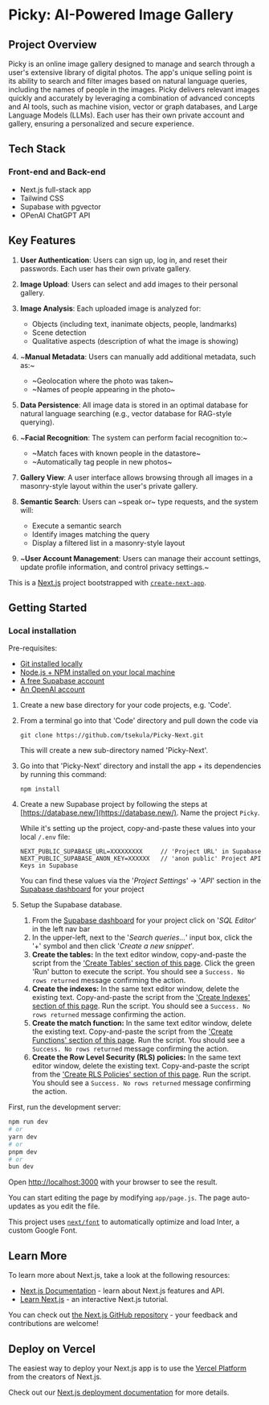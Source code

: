 # Picky: AI-Powered Image Gallery

## Project Overview

Picky is an online image gallery designed to manage and search through a user's extensive library of digital photos. The app's unique selling point is its ability to search and filter images based on natural language queries, including the names of people in the images. Picky delivers relevant images quickly and accurately by leveraging a combination of advanced concepts and AI tools, such as machine vision, vector or graph databases, and Large Language Models (LLMs). Each user has their own private account and gallery, ensuring a personalized and secure experience.

## Tech Stack

### Front-end and Back-end
- Next.js full-stack app
- Tailwind CSS
- Supabase with pgvector
- OPenAI ChatGPT API

## Key Features

1. **User Authentication**: Users can sign up, log in, and reset their passwords. Each user has their own private gallery.

2. **Image Upload**: Users can select and add images to their personal gallery.

3. **Image Analysis**: Each uploaded image is analyzed for:
   - Objects (including text, inanimate objects, people, landmarks)
   - Scene detection
   - Qualitative aspects (description of what the image is showing)

4. ~**Manual Metadata**: Users can manually add additional metadata, such as:~
   - ~Geolocation where the photo was taken~
   - ~Names of people appearing in the photo~

5. **Data Persistence**: All image data is stored in an optimal database for natural language searching (e.g., vector database for RAG-style querying).

6. ~**Facial Recognition**: The system can perform facial recognition to:~
   - ~Match faces with known people in the datastore~
   - ~Automatically tag people in new photos~

7. **Gallery View**: A user interface allows browsing through all images in a masonry-style layout within the user's private gallery.

8. **Semantic Search**: Users can ~speak or~ type requests, and the system will:
   - Execute a semantic search
   - Identify images matching the query
   - Display a filtered list in a masonry-style layout

9. ~**User Account Management**: Users can manage their account settings, update profile information, and control privacy settings.~

This is a [Next.js](https://nextjs.org/) project bootstrapped with [`create-next-app`](https://github.com/vercel/next.js/tree/canary/packages/create-next-app).

## Getting Started

### Local installation
Pre-requisites:
- [Git installed locally](https://github.com/git-guides/install-git)
- [Node.js + NPM installed on your local machine](https://docs.npmjs.com/downloading-and-installing-node-js-and-npm#using-a-node-installer-to-install-nodejs-and-npm)
- [A free Supabase account](https://supabase.com)
- [An OpenAI account](https://platform.openai.com/)

1. Create a new base directory for your code projects, e.g. 'Code'.
2. From a terminal go into that 'Code' directory and pull down the code via
   ```
   git clone https://github.com/tsekula/Picky-Next.git
   ```
   This will create a new sub-directory named 'Picky-Next'.
4. Go into that 'Picky-Next' directory and install the app + its dependencies by running this command:
   ```
   npm install
   ```
5. Create a new Supabase project by following the steps at [https://database.new/](https://database.new/). Name the project `Picky`.

   While it's setting up the project, copy-and-paste these values into your local `/.env` file:
   ```
   NEXT_PUBLIC_SUPABASE_URL=XXXXXXXXX     // 'Project URL' in Supabase
   NEXT_PUBLIC_SUPABASE_ANON_KEY=XXXXXX   // 'anon public' Project API Keys in Supabase
   ```
   You can find these values via the '_Project Settings_' -> '_API_' section in the [Supabase dashboard](https://supabase.com/dashboard/projects) for your project
6. Setup the Supabase database.
   1. From the [Supabase dashboard](https://supabase.com/dashboard/projects) for your project click on '_SQL Editor_' in the left nav bar
   2. In the upper-left, next to the '_Search queries..._' input box, click the '+' symbol and then click '_Create a new snippet_'.
   3. **Create the tables:** In the text editor window, copy-and-paste the script from the ['Create Tables' section of this page](https://github.com/tsekula/Picky-Next/blob/master/docs/Setup/SupabaseScripts.md#create-tables). Click the green 'Run' button to execute the script. You should see a `Success. No rows returned` message confirming the action.
   4. **Create the indexes:** In the same text editor window, delete the existing text. Copy-and-paste the script from the ['Create Indexes' section of this page](https://github.com/tsekula/Picky-Next/blob/master/docs/Setup/SupabaseScripts.md#create-indexes). Run the script. You should see a `Success. No rows returned` message confirming the action.
   5. **Create the match function:** In the same text editor window, delete the existing text. Copy-and-paste the script from the ['Create Functions' section of this page](https://github.com/tsekula/Picky-Next/blob/master/docs/Setup/SupabaseScripts.md#create-functions). Run the script. You should see a `Success. No rows returned` message confirming the action.
   6. **Create the Row Level Security (RLS) policies:** In the same text editor window, delete the existing text. Copy-and-paste the script from the ['Create RLS Policies' section of this page](https://github.com/tsekula/Picky-Next/blob/master/docs/Setup/SupabaseScripts.md#create-rls-policies). Run the script. You should see a `Success. No rows returned` message confirming the action.

First, run the development server:

```bash
npm run dev
# or
yarn dev
# or
pnpm dev
# or
bun dev
```

Open [http://localhost:3000](http://localhost:3000) with your browser to see the result.

You can start editing the page by modifying `app/page.js`. The page auto-updates as you edit the file.

This project uses [`next/font`](https://nextjs.org/docs/basic-features/font-optimization) to automatically optimize and load Inter, a custom Google Font.

## Learn More

To learn more about Next.js, take a look at the following resources:

- [Next.js Documentation](https://nextjs.org/docs) - learn about Next.js features and API.
- [Learn Next.js](https://nextjs.org/learn) - an interactive Next.js tutorial.

You can check out [the Next.js GitHub repository](https://github.com/vercel/next.js/) - your feedback and contributions are welcome!

## Deploy on Vercel

The easiest way to deploy your Next.js app is to use the [Vercel Platform](https://vercel.com/new?utm_medium=default-template&filter=next.js&utm_source=create-next-app&utm_campaign=create-next-app-readme) from the creators of Next.js.

Check out our [Next.js deployment documentation](https://nextjs.org/docs/deployment) for more details.
